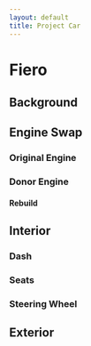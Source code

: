 ```yaml
---
layout: default
title: Project Car
---
```

# Fiero

## Background

## Engine Swap

### Original Engine

### Donor Engine

#### Rebuild

## Interior

### Dash

### Seats

### Steering Wheel

## Exterior
